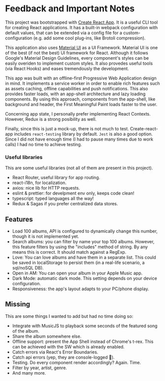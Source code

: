 # Feedback and Important Notes
This project was bootstrapped with [Create React App](https://github.com/facebook/create-react-app). It is a useful CLI tool for creating React applications. It has a built-in webpack configuration with default values, that can be extended via a config file for a custom-configuration (e.g. add some cool plug-ins, like Brotoli compression).

This application also uses [Material UI](https://material-ui.com) as a UI Framework. Material UI is one of the best (if not the best) UI framework for React. Although it follows Google's Material Design Guidelines, every component's styles can be easily overiden to implement custom styles. It also provedes useful tools (via React Hooks) and eases tremendously the development.

This app was built with an offline-first Progressive Web Application design in mind. It implements a service worker in order to enable rich features such as assets caching, offline capabilities and push notifications. This also provides faster loads, with an app-shell architecture and lazy loading components. By using this approach, components from the app-shell, like background and header, the First Meaningful Paint loads faster to the user.

Concerning app state, I personally prefer implementing React Contexts. However, Redux is a strong posibility as well.

Finally, since this is just a mock-up, there is not much to test. Create-react-app includes `react-testing` library by default. `Jest` is also a good option. Since I did not have enough time (I had to pause many times due to work calls) I had no time to achieve testing. 

### Useful libraries
This are some useful libraries (not all of them are present in this project).
- React Router, useful library for app routing.
- react-i18n, for localization.
- axios: nice lib for HTTP requests.
- eslint & prettier: for develpment env only, keeps code clean!
- typescript: typed languages all the way!
- Redux & Sagas if you prefer centralized data stores.

## Features
- Load 100 albums, API is configured to dynamically change this number, though it is not implemented yet.
- Search albums: you can filter by name your top 100 albums. However, this feature filters by using the "includes" method of string. By any means this is correct. It should match against a RegExp.
- Love: You can love albums and have them in a separate list. This could be saved in localStorage to persist them (in a real-life scenario, a sql/noSQL DB).
- Open in AM: You can open your album in your Apple Music app. 
- Dark Mode: automatic dark mode. This setting depends on your device configuration.
- Responsiveness: the app's layout adapts to your PC/phone display. 

## Missing
This are some things I wanted to add but had no time doing so:
- Integrate with MusicJS to playback some seconds of the featured song of the album.
- Share the album somewhere else. 
- Offline support: present the App Shell instead of Chrome's t-rex. This can be achieved with the SW which is already enabled.
- Catch errors via React's Error Boundaries. 
- Catch api errors (yep, they are console-logged 😬).
- Testing. Do every component render accordingly? Again. Time. 
- Filter by year, artist, genre. 
- And many more.